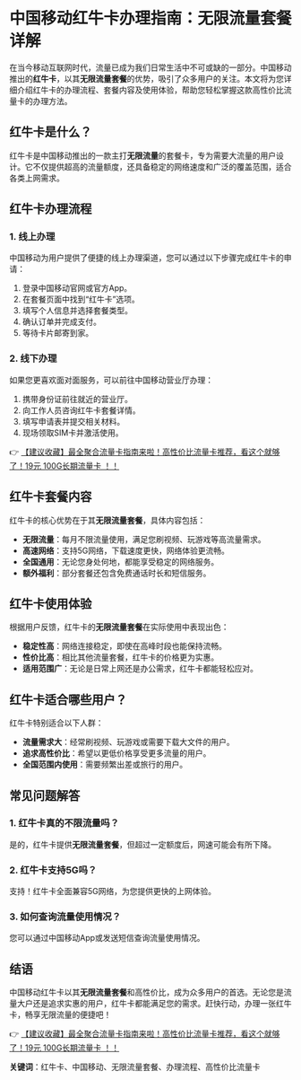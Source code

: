 # 中国移动红牛卡办理指南：无限流量套餐详解

在当今移动互联网时代，流量已成为我们日常生活中不可或缺的一部分。中国移动推出的**红牛卡**，以其**无限流量套餐**的优势，吸引了众多用户的关注。本文将为您详细介绍红牛卡的办理流程、套餐内容及使用体验，帮助您轻松掌握这款高性价比流量卡的办理方法。

## 红牛卡是什么？

红牛卡是中国移动推出的一款主打**无限流量**的套餐卡，专为需要大流量的用户设计。它不仅提供超高的流量额度，还具备稳定的网络速度和广泛的覆盖范围，适合各类上网需求。

## 红牛卡办理流程

### 1. 线上办理
中国移动为用户提供了便捷的线上办理渠道，您可以通过以下步骤完成红牛卡的申请：
1. 登录中国移动官网或官方App。
2. 在套餐页面中找到“红牛卡”选项。
3. 填写个人信息并选择套餐类型。
4. 确认订单并完成支付。
5. 等待卡片邮寄到家。

### 2. 线下办理
如果您更喜欢面对面服务，可以前往中国移动营业厅办理：
1. 携带身份证前往就近的营业厅。
2. 向工作人员咨询红牛卡套餐详情。
3. 填写申请表并提交相关材料。
4. 现场领取SIM卡并激活使用。

👉 [【建议收藏】最全聚合流量卡指南来啦！高性价比流量卡推荐，看这个就够了！19元 100G长期流量卡 ！！](https://bit.ly/Liuliangka)

## 红牛卡套餐内容

红牛卡的核心优势在于其**无限流量套餐**，具体内容包括：
- **无限流量**：每月不限流量使用，满足您刷视频、玩游戏等高流量需求。
- **高速网络**：支持5G网络，下载速度更快，网络体验更流畅。
- **全国通用**：无论您身处何地，都能享受稳定的网络服务。
- **额外福利**：部分套餐还包含免费通话时长和短信服务。

## 红牛卡使用体验

根据用户反馈，红牛卡的**无限流量套餐**在实际使用中表现出色：
- **稳定性高**：网络连接稳定，即使在高峰时段也能保持流畅。
- **性价比高**：相比其他流量套餐，红牛卡的价格更为实惠。
- **适用范围广**：无论是日常上网还是办公需求，红牛卡都能轻松应对。

## 红牛卡适合哪些用户？

红牛卡特别适合以下人群：
- **流量需求大**：经常刷视频、玩游戏或需要下载大文件的用户。
- **追求高性价比**：希望以更低价格享受更多流量的用户。
- **全国范围内使用**：需要频繁出差或旅行的用户。

## 常见问题解答

### 1. 红牛卡真的不限流量吗？
是的，红牛卡提供**无限流量套餐**，但超过一定额度后，网速可能会有所下降。

### 2. 红牛卡支持5G吗？
支持！红牛卡全面兼容5G网络，为您提供更快的上网体验。

### 3. 如何查询流量使用情况？
您可以通过中国移动App或发送短信查询流量使用情况。

## 结语

中国移动红牛卡以其**无限流量套餐**和高性价比，成为众多用户的首选。无论您是流量大户还是追求实惠的用户，红牛卡都能满足您的需求。赶快行动，办理一张红牛卡，畅享无限流量的便捷吧！

👉 [【建议收藏】最全聚合流量卡指南来啦！高性价比流量卡推荐，看这个就够了！19元 100G长期流量卡 ！！](https://bit.ly/Liuliangka)

**关键词**：红牛卡、中国移动、无限流量套餐、办理流程、高性价比流量卡